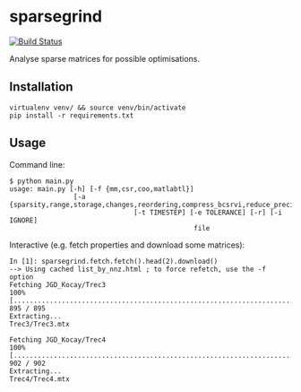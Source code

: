 sparsegrind
===========

[![Build Status](https://travis-ci.org/paul-g/sparsegrind.svg?branch=master)](https://travis-ci.org/paul-g/sparsegrind/)

Analyse sparse matrices for possible optimisations.

## Installation

```
virtualenv venv/ && source venv/bin/activate
pip install -r requirements.txt
```

## Usage

Command line:

```
$ python main.py
usage: main.py [-h] [-f {mm,csr,coo,matlabtl}]
                [-a {sparsity,range,storage,changes,reordering,compress_bcsrvi,reduce_precision,plot,summary}]
                               [-t TIMESTEP] [-e TOLERANCE] [-r] [-i IGNORE]
                                              file
```

Interactive (e.g. fetch properties and download some matrices):

```
In [1]: sparsegrind.fetch.fetch().head(2).download()
--> Using cached list_by_nnz.html ; to force refetch, use the -f option
Fetching JGD_Kocay/Trec3
100% [..................................................................................] 895 / 895
Extracting...
Trec3/Trec3.mtx

Fetching JGD_Kocay/Trec4
100% [..................................................................................] 902 / 902
Extracting...
Trec4/Trec4.mtx
```
